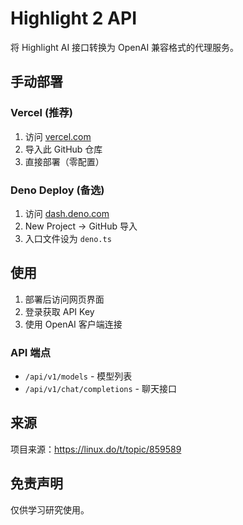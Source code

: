 # Highlight 2 API

将 Highlight AI 接口转换为 OpenAI 兼容格式的代理服务。

## 手动部署

### Vercel (推荐)
1. 访问 [vercel.com](https://vercel.com)
2. 导入此 GitHub 仓库
3. 直接部署（零配置）

### Deno Deploy (备选)
1. 访问 [dash.deno.com](https://dash.deno.com)
2. New Project → GitHub 导入
3. 入口文件设为 `deno.ts`

## 使用

1. 部署后访问网页界面
2. 登录获取 API Key
3. 使用 OpenAI 客户端连接

### API 端点

- `/api/v1/models` - 模型列表
- `/api/v1/chat/completions` - 聊天接口

## 来源

项目来源：https://linux.do/t/topic/859589

## 免责声明

仅供学习研究使用。